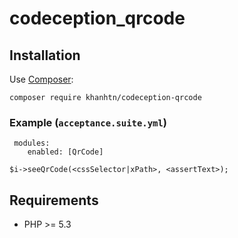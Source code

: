 # codeception_qrcode

## Installation 
Use [Composer](https://getcomposer.org/):
```
composer require khanhtn/codeception-qrcode
```
### Example (`acceptance.suite.yml`)
 
     modules:
        enabled: [QrCode]

```
$i->seeQrCode(<cssSelector|xPath>, <assertText>);
```
## Requirements 
* PHP >= 5.3
